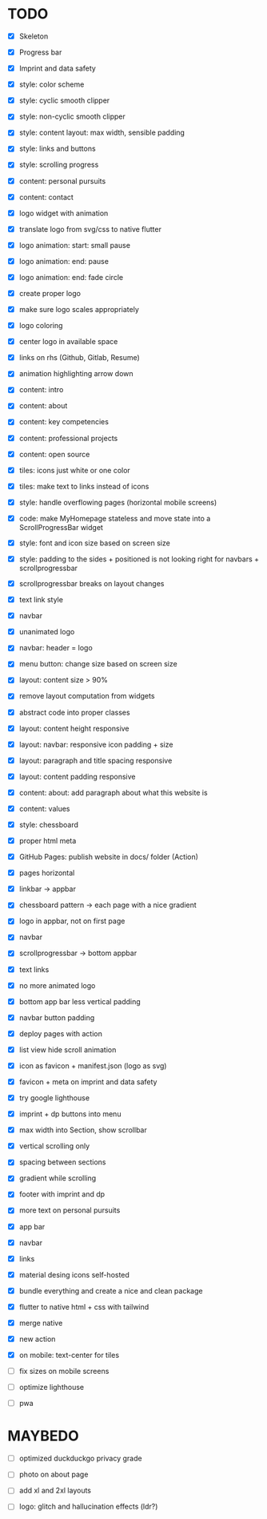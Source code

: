 # TODO

* [x] Skeleton

* [x] Progress bar

* [x] Imprint and data safety

* [x] style: color scheme

* [x] style: cyclic smooth clipper

* [x] style: non-cyclic smooth clipper 

* [x] style: content layout: max width, sensible padding

* [x] style: links and buttons

* [x] style: scrolling progress

* [x] content: personal pursuits

* [x] content: contact

* [x] logo widget with animation

* [x] translate logo from svg/css to native flutter

* [x] logo animation: start: small pause

* [x] logo animation: end: pause

* [x] logo animation: end: fade circle

* [x] create proper logo

* [x] make sure logo scales appropriately

* [x] logo coloring

* [x] center logo in available space

* [x] links on rhs (Github, Gitlab, Resume)

* [x] animation highlighting arrow down

* [x] content: intro

* [x] content: about

* [x] content: key competencies

* [x] content: professional projects

* [x] content: open source

* [x] tiles: icons just white or one color

* [x] tiles: make text to links instead of icons

* [x] style: handle overflowing pages (horizontal mobile screens)

* [x] code: make MyHomepage stateless and move state into a
  ScrollProgressBar widget

* [x] style: font and icon size based on screen size 

* [x] style: padding to the sides + positioned is not looking right for
  navbars + scrollprogressbar

* [x] scrollprogressbar breaks on layout changes

* [x] text link style

* [x] navbar

* [x] unanimated logo

* [x] navbar: header = logo

* [x] menu button: change size based on screen size

* [x] layout: content size > 90%

* [x] remove layout computation from widgets 

* [x] abstract code into proper classes 

* [x] layout: content height responsive

* [x] layout: navbar: responsive icon padding + size

* [x] layout: paragraph and title spacing responsive

* [x] layout: content padding responsive

* [x] content: about: add paragraph about what this website is

* [x] content: values 

* [x] style: chessboard

* [x] proper html meta

* [x] GitHub Pages: publish website in docs/ folder (Action)

* [x] pages horizontal

* [x] linkbar -> appbar

* [x] chessboard pattern -> each page with a nice gradient

* [x] logo in appbar, not on first page

* [x] navbar

* [x] scrollprogressbar -> bottom appbar 

* [x] text links 

* [x] no more animated logo

* [x] bottom app bar less vertical padding

* [x] navbar button padding

* [x] deploy pages with action

* [x] list view hide scroll animation

* [x] icon as favicon + manifest.json (logo as svg)

* [x] favicon + meta on imprint and data safety

* [x] try google lighthouse

* [x] imprint + dp buttons into menu

* [x] max width into Section, show scrollbar

* [x] vertical scrolling only

* [x] spacing between sections

* [x] gradient while scrolling

* [x] footer with imprint and dp

* [x] more text on personal pursuits

* [x] app bar

* [x] navbar

* [x] links

* [x] material desing icons self-hosted

* [x] bundle everything and create a nice and clean package

* [x] flutter to native html + css with tailwind

* [x] merge native

* [x] new action

* [x] on mobile: text-center for tiles 

* [ ] fix sizes on mobile screens

* [ ] optimize lighthouse

* [ ] pwa


# MAYBEDO

* [ ] optimized duckduckgo privacy grade

* [ ] photo on about page

* [ ] add xl and 2xl layouts

* [ ] logo: glitch and hallucination effects (ldr?)
